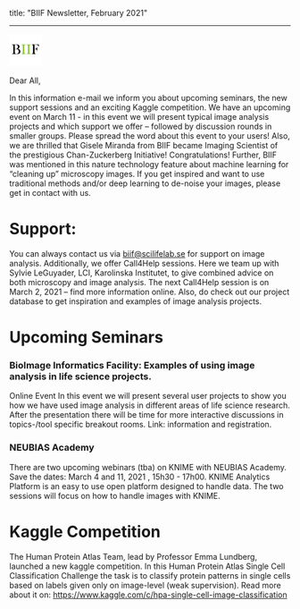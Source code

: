 title: "BIIF Newsletter, February 2021"


---
![BIIF logo](/images/biif_logo_white.png )

Dear All,  

In this information e-mail we inform you about upcoming seminars, the new support sessions and an exciting Kaggle competition. We have an upcoming event on March 11 - in this event we will present typical image analysis projects and which support we offer – followed by discussion rounds in smaller groups. Please spread the word about this event to your users!
Also, we are thrilled that Gisele Miranda from BIIF became Imaging Scientist of the prestigious Chan-Zuckerberg Initiative! Congratulations! 
Further, BIIF was mentioned in this nature technology feature about machine learning for “cleaning up” microscopy images. If you get inspired and want to use traditional methods and/or deep learning to de-noise your images, please get in contact with us.

# Support:
You can always contact us via biif@scilifelab.se for support on image analysis. Additionally, we offer Call4Help sessions. Here we team up with Sylvie LeGuyader, LCI, Karolinska Institutet, to give combined advice on both microscopy and image analysis. The next Call4Help session is on March 2, 2021 – find more information online.
Also, do check out our project database to get inspiration and examples of image analysis projects.

# Upcoming Seminars
### BioImage Informatics Facility: Examples of using image analysis in life science projects.
Online Event
In this event we will present several user projects to show you how we have used image analysis in different areas of life science research. After the presentation there will be time for more interactive discussions in topics-/tool specific breakout rooms. 
Link: information and registration. 

### NEUBIAS Academy
There are two upcoming webinars (tba) on KNIME with NEUBIAS Academy. Save the dates: March 4 and 11, 2021 , 15h30 - 17h00. KNIME Analytics Platform is an easy to use open platform designed to handle data. The two sessions will focus on how to handle images with KNIME.

# Kaggle Competition
The Human Protein Atlas Team, lead by Professor Emma Lundberg, launched a new kaggle competition. In this Human Protein Atlas Single Cell Classification Challenge the task is to classify protein patterns in single cells based on labels given only on image-level (weak supervision). Read more about it on: https://www.kaggle.com/c/hpa-single-cell-image-classification



